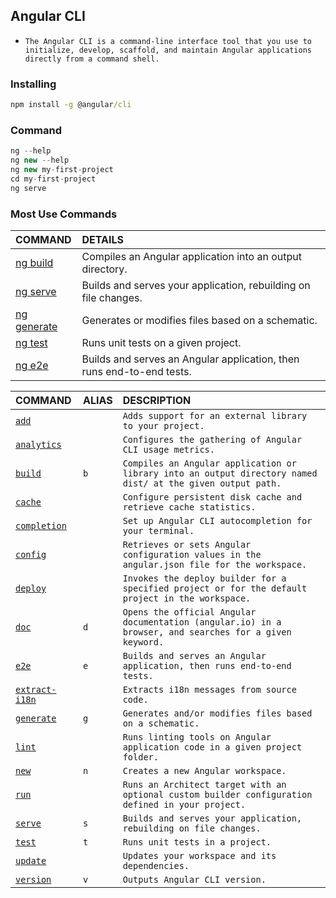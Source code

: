 ## Angular CLI

- `The Angular CLI is a command-line interface tool that you use to initialize, develop, scaffold, and maintain Angular applications directly from a command shell.`



### Installing

```cmd
npm install -g @angular/cli
```



### Command

```js
ng --help
ng new --help
ng new my-first-project
cd my-first-project
ng serve
```

### Most Use Commands

| COMMAND                                        | DETAILS                                                      |
| :--------------------------------------------- | :----------------------------------------------------------- |
| [ng build](https://angular.io/cli/build)       | Compiles an Angular application into an output directory.    |
| [ng serve](https://angular.io/cli/serve)       | Builds and serves your application, rebuilding on file changes. |
| [ng generate](https://angular.io/cli/generate) | Generates or modifies files based on a schematic.            |
| [ng test](https://angular.io/cli/test)         | Runs unit tests on a given project.                          |
| [ng e2e](https://angular.io/cli/e2e)           | Builds and serves an Angular application, then runs end-to-end tests. |

| COMMAND                                               | ALIAS | DESCRIPTION                                                  |
| :---------------------------------------------------- | :---- | :----------------------------------------------------------- |
| [`add`](https://angular.io/cli/add)                   |       | `Adds support for an external library to your project.`      |
| [`analytics`](https://angular.io/cli/analytics)       |       | `Configures the gathering of Angular CLI usage metrics.`     |
| [`build`](https://angular.io/cli/build)               | `b`   | `Compiles an Angular application or library into an output directory named dist/ at the given output path.` |
| [`cache`](https://angular.io/cli/cache)               |       | `Configure persistent disk cache and retrieve cache statistics.` |
| [`completion`](https://angular.io/cli/completion)     |       | `Set up Angular CLI autocompletion for your terminal.`       |
| [`config`](https://angular.io/cli/config)             |       | `Retrieves or sets Angular configuration values in the angular.json file for the workspace.` |
| [`deploy`](https://angular.io/cli/deploy)             |       | `Invokes the deploy builder for a specified project or for the default project in the workspace.` |
| [`doc`](https://angular.io/cli/doc)                   | `d`   | `Opens the official Angular documentation (angular.io) in a browser, and searches for a given keyword.` |
| [`e2e`](https://angular.io/cli/e2e)                   | `e`   | `Builds and serves an Angular application, then runs end-to-end tests.` |
| [`extract-i18n`](https://angular.io/cli/extract-i18n) |       | `Extracts i18n messages from source code.`                   |
| [`generate`](https://angular.io/cli/generate)         | `g`   | `Generates and/or modifies files based on a schematic.`      |
| [`lint`](https://angular.io/cli/lint)                 |       | `Runs linting tools on Angular application code in a given project folder.` |
| [`new`](https://angular.io/cli/new)                   | `n`   | `Creates a new Angular workspace.`                           |
| [`run`](https://angular.io/cli/run)                   |       | `Runs an Architect target with an optional custom builder configuration defined in your project.` |
| [`serve`](https://angular.io/cli/serve)               | `s`   | `Builds and serves your application, rebuilding on file changes.` |
| [`test`](https://angular.io/cli/test)                 | `t`   | `Runs unit tests in a project.`                              |
| [`update`](https://angular.io/cli/update)             |       | `Updates your workspace and its dependencies. `              |
| [`version`](https://angular.io/cli/version)           | `v`   | `Outputs Angular CLI version.`                               |

